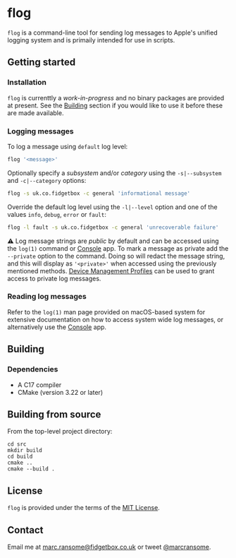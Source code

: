 # flog

`flog` is a command-line tool for sending log messages to Apple's unified logging system and is primaily intended for use in scripts.


## Getting started

### Installation

`flog` is currenttly a _work-in-progress_ and no binary packages are provided at present. See the [Building](#building) section if you would like to use it before these are made available.

### Logging messages

To log a message using `default` log level:

```bash
flog '<message>'
```

Optionally specify a _subsystem_ and/or _category_ using the `-s|--subsystem` and `-c|--category` options:

```bash
flog -s uk.co.fidgetbox -c general 'informational message'
```

Override the default log level using the `-l|--level` option and one of the values `info`, `debug`, `error` or `fault`:

```bash
flog -l fault -s uk.co.fidgetbox -c general 'unrecoverable failure'
```

:warning: Log message strings are _public_ by default and can be accessed using the `log(1)` command or [Console](https://support.apple.com/en-gb/guide/console/welcome/mac) app. To mark a message as private add the `--private` option to the command. Doing so will redact the message string, and this will display as `'<private>'` when accessed using the previously mentioned methods. [Device Management Profiles](https://developer.apple.com/documentation/devicemanagement/systemlogging) can be used to grant access to private log messages.

### Reading log messages

Refer to the `log(1)` man page provided on macOS-based system for extensive documentation on how to access system wide log messages, or alternatively use the [Console](https://support.apple.com/en-gb/guide/console/welcome/mac) app.

## Building

### Dependencies

* A C17 compiler
* CMake (version 3.22 or later)

## Building from source

From the top-level project directory:

```shell
cd src
mkdir build
cd build
cmake ..
cmake --build .
```

## License

`flog` is provided under the terms of the [MIT License](https://opensource.org/licenses/mit-license.php).

## Contact

Email me at [marc.ransome@fidgetbox.co.uk](mailto:marc.ransome@fidgetbox.co.uk) or tweet [@marcransome](http://www.twitter.com/marcransome).
